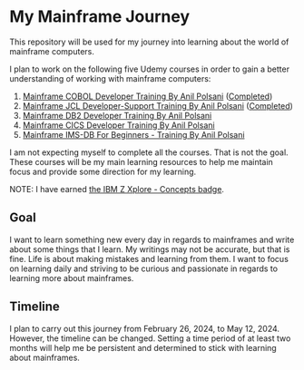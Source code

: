 # My Mainframe Journey
This repository will be used for my journey into learning about the world of mainframe computers.

I plan to work on the following five Udemy courses in order to gain a better understanding of working with mainframe computers:
  1. [Mainframe COBOL Developer Training By Anil Polsani](https://www.udemy.com/course/cobol-by-anilpolsani/) \([Completed](https://www.udemy.com/certificate/UC-dbb842f1-bb16-4284-a80d-d4bdb76fd7d5/))
  2. [Mainframe JCL Developer-Support Training By Anil Polsani](https://www.udemy.com/course/mainframe-jcl-developer-support-training-by-anil-polsani/) \([Completed](https://www.udemy.com/certificate/UC-947b566a-748e-4ef8-8468-0b0027f0c937/))
  3. [Mainframe DB2 Developer Training By Anil Polsani](https://www.udemy.com/course/mainframe-db2-developer-training-by-anil-polsani/)
  4. [Mainframe CICS Developer Training By Anil Polsani](https://www.udemy.com/course/mainframe-cics-developer-training-by-anil-polsani/)
  5. [Mainframe IMS-DB For Beginners - Training By Anil Polsani](https://www.udemy.com/course/mainframe-ims-db-by-anil-polsani/)

I am not expecting myself to complete all the courses. That is not the goal. These courses will be my main learning resources to help me maintain focus and provide some direction for my learning.

NOTE: I have earned [the IBM Z Xplore - Concepts badge](https://www.credly.com/badges/54b96efb-eb89-47dc-9f9b-636461fa0da1/public_url). 

## Goal
I want to learn something new every day in regards to mainframes and write about some things that I learn. My writings may not be accurate, but that is fine. Life is about making mistakes and learning from them. I want to focus on learning daily and striving to be curious and passionate in regards to learning more about mainframes.


## Timeline
I plan to carry out this journey from February 26, 2024, to May 12, 2024. However, the timeline can be changed. Setting a time period of at least two months will help me be persistent and determined to stick with learning about mainframes.
